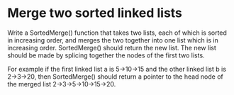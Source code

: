 # Merge two sorted linked lists

Write a SortedMerge() function that takes two lists, each of which is sorted in increasing order, and merges the two together into one list which is in increasing order. SortedMerge() should return the new list. The new list should be made by splicing
together the nodes of the first two lists.

For example if the first linked list a is 5->10->15 and the other linked list b is 2->3->20, then SortedMerge() should return a pointer to the head node of the merged list 2->3->5->10->15->20.
